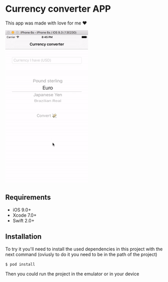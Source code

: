 # Currency converter APP

This app was made with love for me :heart:

![alt tag](https://raw.githubusercontent.com/lugearma/CurrencyConverter/master/Documentation/giphy.gif)

## Requirements

- iOS 9.0+
- Xcode 7.0+
- Swift 2.0+


## Installation

To try it you'll need to install the used dependencies in this project with the next command (oviusly to do it you need to be in the path of the project)

```bash
$ pod install
```

Then you could run the project in the emulator or in your device